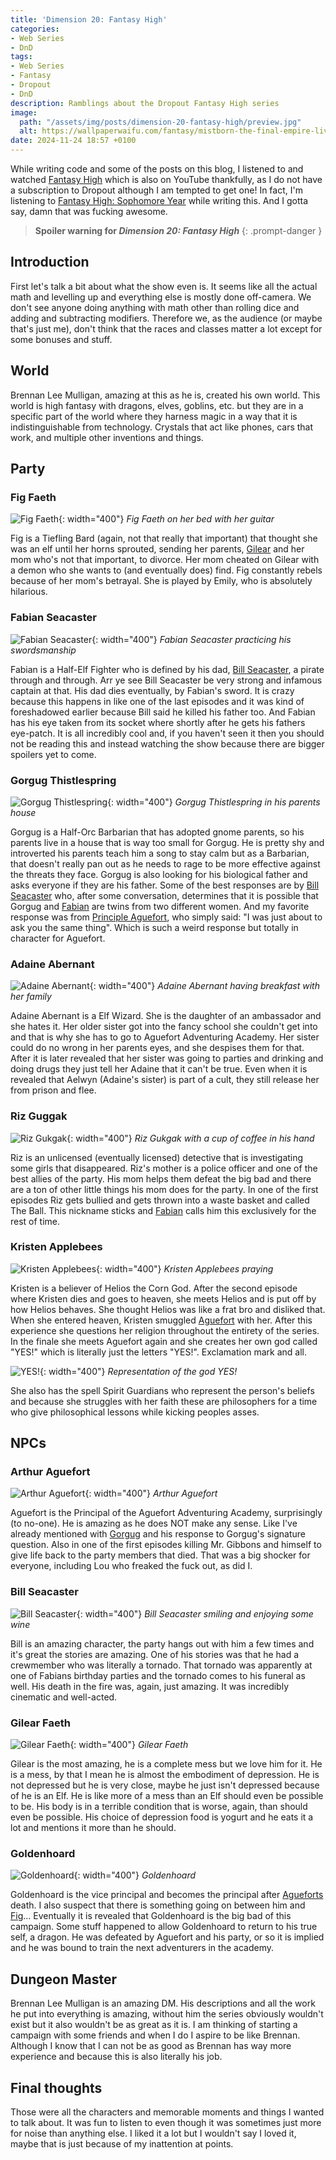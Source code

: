```yaml
---
title: 'Dimension 20: Fantasy High'
categories:
- Web Series
- DnD
tags:
- Web Series
- Fantasy
- Dropout
- DnD
description: Ramblings about the Dropout Fantasy High series
image:
  path: "/assets/img/posts/dimension-20-fantasy-high/preview.jpg"
  alt: https://wallpaperwaifu.com/fantasy/mistborn-the-final-empire-live-wallpaper/
date: 2024-11-24 18:57 +0100
---
```

While writing code and some of the posts on this blog, I listened to and watched [Fantasy High](https://www.youtube.com/playlist?list=PLhOoxQxz2yFOcJoLoPRyYzjqCbddeOjP4) which is also on YouTube thankfully, as I do not have a subscription to Dropout although I am tempted to get one! In fact, I'm listening to [Fantasy High: Sophomore Year](https://www.youtube.com/playlist?list=PLhOoxQxz2yFOFL4eV6TXqtoMWBY1dPy8q) while writing this. And I gotta say, damn that was fucking awesome.

> **Spoiler warning for *Dimension 20: Fantasy High***
{: .prompt-danger }

## Introduction

First let's talk a bit about what the show even is. It seems like all the actual math and levelling up and everything else is mostly done off-camera. We don't see anyone doing anything with math other than rolling dice and adding and subtracting modifiers. Therefore we, as the audience (or maybe that's just me), don't think that the races and classes matter a lot except for some bonuses and stuff.

## World

Brennan Lee Mulligan, amazing at this as he is, created his own world. This world is high fantasy with dragons, elves, goblins, etc. but they are in a specific part of the world where they harness magic in a way that it is indistinguishable from technology. Crystals that act like phones, cars that work, and multiple other inventions and things.

## Party

### Fig Faeth

![Fig Faeth](/assets/img/posts/dimension-20-fantasy-high/fig_faeth.jpg){: width="400"}
_Fig Faeth on her bed with her guitar_

Fig is a Tiefling Bard (again, not that really that important) that thought she was an elf until her horns sprouted, sending her parents, [Gilear](#gilear-faeth) and her mom who's not that important, to divorce. Her mom cheated on Gilear with a demon who she wants to (and eventually does) find. Fig constantly rebels because of her mom's betrayal. She is played by Emily, who is absolutely hilarious.

### Fabian Seacaster

![Fabian Seacaster](/assets/img/posts/dimension-20-fantasy-high/fabian_seacaster.jpg){: width="400"}
_Fabian Seacaster practicing his swordsmanship_

Fabian is a Half-Elf Fighter who is defined by his dad, [Bill Seacaster](#bill-seacaster), a pirate through and through. Arr ye see Bill Seacaster be very strong and infamous captain at that. His dad dies eventually, by Fabian's sword. It is crazy because this happens in like one of the last episodes and it was kind of foreshadowed earlier because Bill said he killed his father too. And Fabian has his eye taken from its socket where shortly after he gets his fathers eye-patch. It is all incredibly cool and, if you haven't seen it then you should not be reading this and instead watching the show because there are bigger spoilers yet to come.

### Gorgug Thistlespring

![Gorgug Thistlespring](/assets/img/posts/dimension-20-fantasy-high/gorgug_thistlespring.jpg){: width="400"}
_Gorgug Thistlespring in his parents house_

Gorgug is a Half-Orc Barbarian that has adopted gnome parents, so his parents live in a house that is way too small for Gorgug. He is pretty shy and introverted his parents teach him a song to stay calm but as a Barbarian, that doesn't really pan out as he needs to rage to be more effective against the threats they face. Gorgug is also looking for his biological father and asks everyone if they are his father. Some of the best responses are by [Bill Seacaster](#bill-seacaster) who, after some conversation, determines that it is possible that Gorgug and [Fabian](#fabian-seacaster) are twins from two different women. And my favorite response was from [Principle Aguefort](#arthur-aguefort), who simply said: "I was just about to ask you the same thing". Which is such a weird response but totally in character for Aguefort.

### Adaine Abernant

![Adaine Abernant](/assets/img/posts/dimension-20-fantasy-high/adaine_abernant.jpg){: width="400"}
_Adaine Abernant having breakfast with her family_

Adaine Abernant is a Elf Wizard. She is the daughter of an ambassador and she hates it. Her older sister got into the fancy school she couldn't get into and that is why she has to go to Aguefort Adventuring Academy. Her sister could do no wrong in her parents eyes, and she despises them for that. After it is later revealed that her sister was going to parties and drinking and doing drugs they just tell her Adaine that it can't be true. Even when it is revealed that Aelwyn (Adaine's sister) is part of a cult, they still release her from prison and flee.

### Riz Guggak

![Riz Gukgak](/assets/img/posts/dimension-20-fantasy-high/riz_gukgak.jpg){: width="400"}
_Riz Gukgak with a cup of coffee in his hand_

Riz is an unlicensed (eventually licensed) detective that is investigating some girls that disappeared. Riz's mother is a police officer and one of the best allies of the party. His mom helps them defeat the big bad and there are a ton of other little things his mom does for the party. In one of the first episodes Riz gets bullied and gets thrown into a waste basket and called The Ball. This nickname sticks and [Fabian](#fabian-seacaster) calls him this exclusively for the rest of time.

### Kristen Applebees

![Kristen Applebees](/assets/img/posts/dimension-20-fantasy-high/kristen_applebees.jpg){: width="400"}
_Kristen Applebees praying_

Kristen is a believer of Helios the Corn God. After the second episode where Kristen dies and goes to heaven, she meets Helios and is put off by how Helios behaves. She thought Helios was like a frat bro and disliked that. When she entered heaven, Kristen smuggled [Aguefort](#arthur-aguefort) with her. After this experience she questions her religion throughout the entirety of the series. In the finale she meets Aguefort again and she creates her own god called "YES!" which is literally just the letters "YES!". Exclamation mark and all.

![YES!](/assets/img/posts/dimension-20-fantasy-high/YES.png){: width="400"}
_Representation of the god YES!_

She also has the spell Spirit Guardians who represent the person's beliefs and because she struggles with her faith these are philosophers for a time who give philosophical lessons while kicking peoples asses.

## NPCs

### Arthur Aguefort

![Arthur Aguefort](/assets/img/posts/dimension-20-fantasy-high/arthur_aguefort.jpg){: width="400"}
_Arthur Aguefort_

Aguefort is the Principal of the Aguefort Adventuring Academy, surprisingly (to no-one). He is amazing as he does NOT make any sense. Like I've already mentioned with [Gorgug](#gorgug-thistlespring) and his response to Gorgug's signature question. Also in one of the first episodes killing Mr. Gibbons and himself to give life back to the party members that died. That was a big shocker for everyone, including Lou who freaked the fuck out, as did I.

### Bill Seacaster

![Bill Seacaster](/assets/img/posts/dimension-20-fantasy-high/bill_seacaster.jpg){: width="400"}
_Bill Seacaster smiling and enjoying some wine_

Bill is an amazing character, the party hangs out with him a few times and it's great the stories are amazing. One of his stories was that he had a crewmember who was literally a tornado. That tornado was apparently at one of Fabians birthday parties and the tornado comes to his funeral as well. His death in the fire was, again, just amazing. It was incredibly cinematic and well-acted.

### Gilear Faeth

![Gilear Faeth](/assets/img/posts/dimension-20-fantasy-high/gilear_faeth.jpg){: width="400"}
_Gilear Faeth_

Gilear is the most amazing, he is a complete mess but we love him for it. He is a mess, by that I mean he is almost the embodiment of depression. He is not depressed but he is very close, maybe he just isn't depressed because of he is an Elf. He is like more of a mess than an Elf should even be possible to be. His body is in a terrible condition that is worse, again, than should even be possible. His choice of depression food is yogurt and he eats it a lot and mentions it more than he should.

### Goldenhoard

![Goldenhoard](/assets/img/posts/dimension-20-fantasy-high/goldenhoard.jpg){: width="400"}
_Goldenhoard_

Goldenhoard is the vice principal and becomes the principal after [Agueforts](#arthur-aguefort) death. I also suspect that there is something going on between him and [Fig](#fig-faeth)... Eventually it is revealed that Goldenhoard is the big bad of this campaign. Some stuff happened to allow Goldenhoard to return to his true self, a dragon. He was defeated by Aguefort and his party, or so it is implied and he was bound to train the next adventurers in the academy.

## Dungeon Master

Brennan Lee Mulligan is an amazing DM. His descriptions and all the work he put into everything is amazing, without him the series obviously wouldn't exist but it also wouldn't be as great as it is. I am thinking of starting a campaign with some friends and when I do I aspire to be like Brennan. Although I know that I can not be as good as Brennan has way more experience and because this is also literally his job.

## Final thoughts

Those were all the characters and memorable moments and things I wanted to talk about. It was fun to listen to even though it was sometimes just more for noise than anything else. I liked it a lot but I wouldn't say I loved it, maybe that is just because of my inattention at points.
